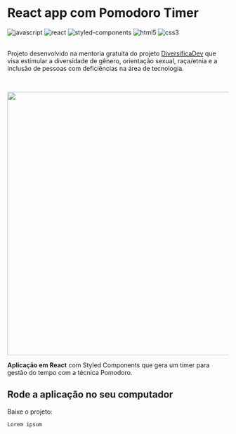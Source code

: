 # React app com Pomodoro Timer

<div style"display: inline_block">
  <img aling="center" alt="javascript" src="https://img.shields.io/badge/JavaScript-282a36?style=for-the-badge&logo=javascript&logoColor=white" />
  <img aling="center" alt="react" src="https://img.shields.io/badge/React-282a36?style=for-the-badge&logo=react&logoColor=white" />
  <img aling="center" alt="styled-components" src="https://img.shields.io/badge/styled--components-282a36?style=for-the-badge&logo=styled-components&logoColor=white" />
  <img aling="center" alt="html5" src="https://img.shields.io/badge/HTML5-282a36?style=for-the-badge&logo=html5&logoColor=white" />
  <img aling="center" alt="css3" src="https://img.shields.io/badge/CSS3-282a36?style=for-the-badge&logo=css3&logoColor=white" />
</div>

<br />

Projeto desenvolvido na mentoria gratuita do projeto [DiversificaDev](https://diversifica.dev/) que visa estimular a diversidade de gênero, orientação sexual, raça/etnia e a inclusão de pessoas com deficiências na área de tecnologia.

<br />
<p align="center">
  <img align="center" width="600" src="https://diversifica.dev/wp-content/uploads/2022/12/Screen-Shot-2022-12-19-at-13.23.15-1024x561.png">
</p>



<strong>Aplicação em React</strong> com Styled Components que gera um timer para gestão do tempo com a técnica Pomodoro.

## Rode a aplicação no seu computador
Baixe o projeto:
```
Lorem ipsum
```

